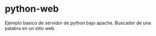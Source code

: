 # python-web
Ejemplo basico de servidor de python bajo apache. Buscador de una palabra en un sitio web.
